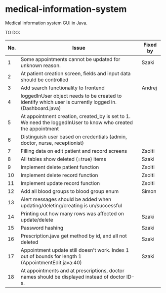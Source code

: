 # medical-information-system
Medical information system GUI in Java.

TO DO:

| No. 	 | Issue                                                                                                         	            | Fixed by 	 |
|-------|----------------------------------------------------------------------------------------------------------------------------|------------|
| 1   	 | Some appointments cannot be updated for unknown reason.                                                       	            | 	Szaki     |
| 2   	 | At patient creation screen, fields and input data should be controlled                                        	            | 	          |
| 3   	 | Add search functionality to frontend                                                                                     	 | Andrej	    |
| 4   	 | loggedInUser object needs to be created to identify which user is currently logged in. (Dashboard.java)       	            | 	          |
| 5   	 | At appointment creation, created_by is set to 1. We need the loggedInUser to know who created the appointment 	            | 	          |
| 6   	 | Distinguish user based on credentials (admin, doctor, nurse, receptionist)                                    	            | 	          |
| 7   	 | Filling data on edit patient and record screens                                                               	            | Zsolti	    |
| 8   	 | All tables show deleted (=true) items                                                         	                            | Szaki	     |
| 9   	 | Implement delete patient function                                                                             	            | Zsolti     |
| 10  	 | Implement delete record function                                                                              	            | Zsolti     |
| 11  	 | Implement update record function                                                                              	            | Zsolti     |
| 12  	 | Add all blood groups to  blood group enum                                                             	                    | Simon	     |
| 13  	 | Alert messages should be added when updating/deleting/creating is un/successful                                            |            |
| 14  	 | Printing out how many rows was affected on update/delete                                                                   | Szaki      |
| 15 	  | Password hashing                                                                                                           | Szaki      |
| 16 	  | Prescription.java get method by id, and all not deleted                                                                    | Szaki      |
| 17 	  | Appointment update still doesn't work. Index 1 out of bounds for length 1 (AppointmentEdit.java:40)                        | Szaki      |
| 18 	  | At appointments and at prescriptions, doctor names should be displayed instead of doctor ID-s.                             |            |